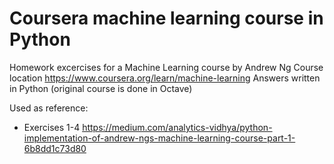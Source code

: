 # Coursera machine learning course in Python

Homework excercises for a Machine Learning course by Andrew Ng
Course location https://www.coursera.org/learn/machine-learning 
Answers written in Python (original course is done in Octave)

Used as reference:
- Exercises 1-4 https://medium.com/analytics-vidhya/python-implementation-of-andrew-ngs-machine-learning-course-part-1-6b8dd1c73d80
